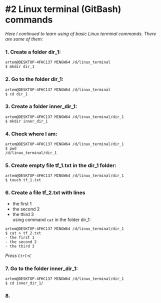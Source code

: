 # #2 Linux terminal (GitBash) commands  
*Here I continued to learn using of basic Linux terminal commands. There are some of them:*  
### 1. Create a folder dir_1:

```
artem@DESKTOP-4FHC137 MINGW64 /d/linux_terminal
$ mkdir dir_1
```

### 2. Go to the folder dir_1:

```
artem@DESKTOP-4FHC137 MINGW64 /d/linux_terminal
$ cd dir_1
```

### 3. Create a folder inner_dir_1:

```
artem@DESKTOP-4FHC137 MINGW64 /d/linux_terminal/dir_1
$ mkdir inner_dir_1
```

### 4. Check where I am: 

```
artem@DESKTOP-4FHC137 MINGW64 /d/linux_terminal/dir_1
$ pwd
/d/linux_terminal/dir_1
```

### 5. Create empty file tf_1.txt in the dir_1 folder:

```
artem@DESKTOP-4FHC137 MINGW64 /d/linux_terminal/dir_1
$ touch tf_1.txt
```

### 6. Create a file  tf_2.txt with lines  
- the first 1
- the second 2
- the third 3  
using command `cat` in the folder dir_1:

```
artem@DESKTOP-4FHC137 MINGW64 /d/linux_terminal/dir_1
$ cat > tf_2.txt
- the first 1
- the second 2
- the third 3
```

*Press `Ctrl+C`*

### 7. Go to the folder inner_dir_1:

```
artem@DESKTOP-4FHC137 MINGW64 /d/linux_terminal/dir_1
$ cd inner_dir_1/
```

### 8. 




